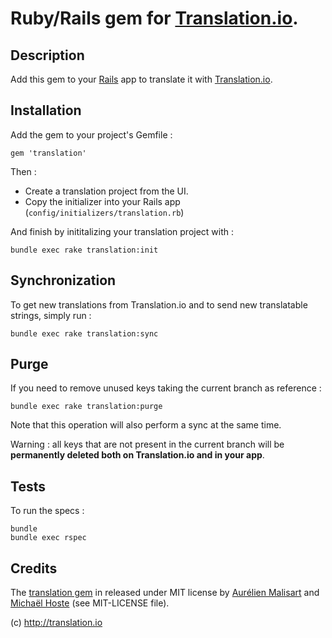 # Ruby/Rails gem for [Translation.io](http://translation.io).

## Description

Add this gem to your [Rails](http://rubyonrails.org) app to translate it with [Translation.io](http://translation.io).

## Installation

Add the gem to your project's Gemfile :

    gem 'translation'

Then :

* Create a translation project from the UI.
* Copy the initializer into your Rails app (`config/initializers/translation.rb`)

And finish by inititalizing your translation project with :

    bundle exec rake translation:init

## Synchronization

To get new translations from Translation.io and to send new translatable strings, simply run :

    bundle exec rake translation:sync

## Purge

If you need to remove unused keys taking the current branch as reference :

    bundle exec rake translation:purge

Note that this operation will also perform a sync at the same time.

Warning : all keys that are not present in the current branch will be **permanently deleted both on Translation.io and in your app**.

## Tests

To run the specs :

    bundle
    bundle exec rspec

## Credits

The [translation gem](https://rubygems.org/gems/translation) in released under MIT license by [Aurélien Malisart](http://aurelien.malisart.be) and [Michaël Hoste](http://80limit.com) (see MIT-LICENSE
file).

(c) http://translation.io
